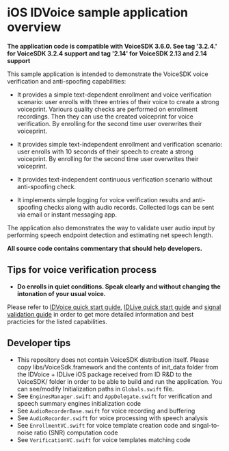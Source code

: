 iOS IDVoice sample application overview
===========================================

**The application code is compatible with VoiceSDK 3.6.0. See tag '3.2.4.' for VoiceSDK 3.2.4 support and tag '2.14' for VoiceSDK 2.13 and 2.14 support**

This sample application is intended to demonstrate the VoiceSDK voice verification 
and anti-spoofing capabilities:

* It provides a simple text-dependent enrollment and voice verification scenario: user enrolls with three entries of their voice to create a strong voiceprint. Variours quality checks are performed on enrollment recordings. Then they can use the created voiceprint for voice verification.  By enrolling for the second time user overwrites their voiceprint.

* It provides simple text-independent enrollment and verification scenario: user enrolls with 10 seconds of their speech to create a strong voiceprint. By enrolling for the second time user overwrites their voiceprint.

* It provides text-independent continuous verification scenario without anti-spoofing check.

* It implements simple logging for voice verification results and anti-spoofing checks along with audio records. Collected logs can be sent via email or instant messaging app.

The application also demonstrates the way to validate user audio input by performing speech endpoint detection and estimating net speech length.

**All source code contains commentary that should help developers.**

Tips for voice verification process
-----------------------------------

- **Do enrolls in quiet conditions. Speak clearly and without changing the intonation of your usual voice.**

Please refer to [IDVoice quick start guide](https://docs.idrnd.net/voice/#idvoice-speaker-verification), [IDLive quick start guide](https://docs.idrnd.net/voice/#idlive-voice-anti-spoofing) and [signal validation guide](https://docs.idrnd.net/voice/#signal-validation-utilities) in order to get more detailed information and best practicies for the listed capabilities.

Developer tips
--------------

- This repository does not contain VoiceSDK distribution itself. Please copy libs/VoiceSdk.framework and the contents of init_data folder from the IDVoice + IDLive iOS package received from ID R&D to the VoiceSDK/ folder in order to be able to build and run the application. You can see/modify Initialization paths in `Globals.swift`  file.
- See `EnginesManager.swift`  and `AppDelegate.swift` for verification and speech summary engines initialization code
- See `AudioRecorderBase.swift` for voice recording and buffering
- See `AudioRecorder.swift` for voice processing with speech analysis
- See `EnrollmentVC.swift` for voice template creation code and singal-to-noise ratio (SNR) computation code
- See `VerificationVC.swift` for voice templates matching code

